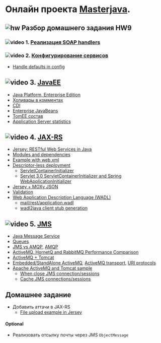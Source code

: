 # Онлайн проекта  <a href="https://github.com/JavaWebinar/masterjava">Masterjava</a>.

## ![hw](https://cloud.githubusercontent.com/assets/13649199/13672719/09593080-e6e7-11e5-81d1-5cb629c438ca.png) Разбор домашнего задания HW9
### ![video](https://cloud.githubusercontent.com/assets/13649199/13672715/06dbc6ce-e6e7-11e5-81a9-04fbddb9e488.png) 1. [Реализация SOAP handlers](https://drive.google.com/open?id=0B9Ye2auQ_NsFTVhpbTNCTDZ4bTA)
### ![video](https://cloud.githubusercontent.com/assets/13649199/13672715/06dbc6ce-e6e7-11e5-81a9-04fbddb9e488.png) 2. [Конфигурирование сервисов](https://drive.google.com/open?id=0B9Ye2auQ_NsFR1lybnQyRUJUUEU)
- <a href="https://github.com/typesafehub/config#how-to-handle-defaults">Handle defaults in config</a>

## ![video](https://cloud.githubusercontent.com/assets/13649199/13672715/06dbc6ce-e6e7-11e5-81a9-04fbddb9e488.png) 3. [JavaEE](https://drive.google.com/open?id=0B9Ye2auQ_NsFUU92ZFBEZmJjb2c)
- <a href="https://ru.wikipedia.org/wiki/Java_Platform,_Enterprise_Edition">Java Platform, Enterprise Edition</a>
- <a href="https://habrahabr.ru/post/283290/">Холивары в комментах</a>
- <a href="http://www.ibm.com/developerworks/websphere/techjournal/1301_stephen/1301_stephen.html">CDI</a>
- <a href="https://ru.wikipedia.org/wiki/Enterprise_JavaBeans">Enterprise JavaBeans</a>
- <a href="http://tomee.apache.org/comparison.html">TomEE состав</a>
- <a href="https://zeroturnaround.com/rebellabs/java-tools-and-technologies-landscape-2016/">Application Server statistics</a>

## ![video](https://cloud.githubusercontent.com/assets/13649199/13672715/06dbc6ce-e6e7-11e5-81a9-04fbddb9e488.png) 4. [JAX-RS](https://drive.google.com/file/d/0B9Ye2auQ_NsFeWQxTUVBSDFGMGM)
- <a href="https://jersey.java.net/">Jersey: RESTful Web Services in Java</a>
- <a href="https://jersey.java.net/documentation/latest/modules-and-dependencies.html">Modules and dependencies</a>
- <a href="http://howtodoinjava.com/jersey/jersey-2-hello-world-application-tutorial/">Example with web.xml</a>
- <a href="https://jersey.java.net/documentation/latest/deployment.html#deployment.servlet.3">Descriptor-less deployment</a>
  - [ServletContainerInitializer](http://stackoverflow.com/a/10784700/548473)
  - [Servlet 3.0 ServletContainerInitializer and Spring WebApplicationInitializer](http://www.java-allandsundry.com/2014/03/servlet-30-servletcontainerinitializer.html)
- <a href="http://howtodoinjava.com/jersey/jax-rs-jersey-moxy-json-example/">Jersey + MOXy JSON</a>
- <a href="https://jersey.java.net/documentation/latest/bean-validation.html#d0e11875">Validation</a>  
- <a href="https://jersey.java.net/documentation/latest/wadl.html#d0e13052">Web Application Description Language (WADL)</a>
  - <a href="http://localhost:8080/mail/rest/application.wadl">mail/rest/application.wadl</a>
  - <a href="https://wadl.java.net/">wadl2java client stub generation</a>

## ![video](https://cloud.githubusercontent.com/assets/13649199/13672715/06dbc6ce-e6e7-11e5-81a9-04fbddb9e488.png) 5. <a href="https://drive.google.com/open?id=0B9Ye2auQ_NsFMUpGRGpSVXJLVGs">JMS</a>
- <a href="https://ru.wikipedia.org/wiki/Java_Message_Service">Java Message Service</a>
- <a href="http://queues.io/">Queues</a>
- <a href="https://www.linkedin.com/pulse/jms-vs-amqp-eran-shaham">JMS vs AMQP</a>, <a href="https://ru.wikipedia.org/wiki/AMQP">AMQP</a>
- <a href="http://blog.net21.cz/index.php?/archives/3-ActiveMQ,-HornetQ-and-RabbitMQ-Performance-Comparison.html">ActiveMQ, HornetQ and RabbitMQ Performance Comparison</a>
- <a href="http://activemq.apache.org/tomcat.html">ActiveMQ + Tomcat</a>
- <a href="http://www.tomcatexpert.com/blog/2010/12/16/integrating-activemq-tomcat-using-local-jndi">Embedded/StandAlone ActiveMQ</a>, <a href="http://activemq.apache.org/configuring-transports.html">ActiveMQ transport</a>, <a href="http://activemq.apache.org/uri-protocols.html">URI protocols</a>
- <a href="https://martinsdeveloperworld.wordpress.com/2013/03/03/apache-activemq-and-tomcat/">Apache ActiveMQ and Tomcat sample</a>
   - [When close JMS connection/sessions](http://stackoverflow.com/questions/19772082/when-should-i-close-a-jms-connection-that-was-created-in-a-stateless-session-bea)
   - [Cache JMS connections/sessions](https://developer.jboss.org/wiki/ShouldICacheJMSConnectionsAndJMSSessions)
   
## Домашнее задание
- Добавить аттачи в JAX-RS
  - <a href="http://www.mkyong.com/webservices/jax-rs/file-upload-example-in-jersey">File upload example in Jersey</a>

#### Optional
- Реализовать отсылку почты через JMS `ObjectMessage`
